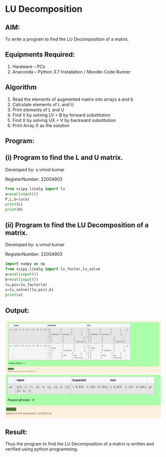 # LU Decomposition 

## AIM:
To write a program to find the LU Decomposition of a matrix.

## Equipments Required:
1. Hardware – PCs
2. Anaconda – Python 3.7 Installation / Moodle-Code Runner

## Algorithm
1. Read the elements of augmented matrix into arrays a and b
2. Calculate elements of L and U
3. Print elements of L and U
4. Find V by solving LV = B by forward substitution 
5. Find X by solving UX = V by backward substitution
6. Print Array X as the solution
## Program:

## (i) Program to find the L and U matrix.
 Developed by: s.vinod kumar
 
 RegisterNumber: 22004903
```python
from scipy.linalg import lu
a=eval(input())
P,L,U=lu(a)
print(L)
print(U)
```

## (ii)  Program to find the LU Decomposition of a matrix.
 Developed by: s.vinod kumar
 
 RegisterNumber: 22004903
```python
import numpy as np
from scipy.linalg import lu_factor,lu_solve
a=eval(input())
b=eval(input())
lu,piv=lu_factor(a)
x=lu_solve((lu,piv),b)
print(x)
```

## Output:
![output](/output4.png)
![output](/output.png)

## Result:
Thus the program to find the LU Decomposition of a matrix is written and verified using python programming.

